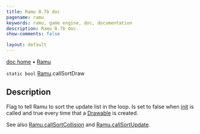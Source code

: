 ```yaml
---
title: Ramu 0.7b doc
pagename: ramu
keywords: ramu, game engine, doc, documentation
description: Ramu 0.7b doc.
show-comments: false

layout: default
---
```

[doc home](home) &#8226; [Ramu](../)  

``static bool`` [Ramu](Ramu).callSortDraw   

## Description
Flag to tell Ramu to sort the update list in the loop. Is set to false when [init](init) is called and true every time that a [Drawable](Drawable) is created.  

See also [Ramu.callSortCollision](Ramu.callSortCollision) and [Ramu.callSortUpdate](Ramu.callSortUpdate).